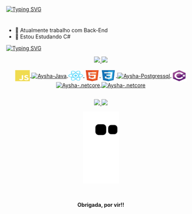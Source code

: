 <a href="https://git.io/typing-svg"><img src="https://readme-typing-svg.demolab.com?font=Fira+Code&weight=400&size=55&duration=1&pause=30&center=false&width=3000&height=100&lines=Aceita+um+cafezinho%3F☕" alt="Typing SVG" />
</a> 
#
- 🔭 Atualmente trabalho com Back-End
- 🌱 Estou Estudando C#
  
<a href="https://git.io/typing-svg"><img src="https://readme-typing-svg.demolab.com?font=Work+Sans&size=35&pause=1000&color=C78CF7&center=true&width=1000&height=97&lines=Ol%C3%A1%2C+%C3%A9+um+prazer++em+v%C3%AA-lo+aqui!;Me+chamo+Aysha!;Sou+estudante+FullStack.;Bem+vindo!!+%3A)" alt="Typing SVG" />
</a>

<div align="center">
  <a href="https://github.com/AyshaAlessandra">
  <img height="180em" src="https://github-readme-stats-git-masterrstaa-rickstaa.vercel.app/api?username=AyshaAlessandra&&show_icons=true&theme=nightowl&include_all_commits=true&count_private=true"/>
 <a href="https://github.com/anuraghazra/convoychat">
  <img height="180em" src="https://github-readme-stats.vercel.app/api/top-langs/?username=AyshaAlessandra&layout=compact&theme=nightowl" />
</div>

  <div class="Linguagens" style="display: inline_block" , align="center"><br>
    <img align="center" alt="Aysha-Js" height="30" width="40"
        src="https://raw.githubusercontent.com/devicons/devicon/master/icons/javascript/javascript-plain.svg">
    <img align="center" alt="Aysha-Java" height="30" width="40"
        src="https://cdn.jsdelivr.net/gh/devicons/devicon/icons/java/java-original.svg" />
    <img align="center" alt="Aysha-React" height="30" width="40"
        src="https://raw.githubusercontent.com/devicons/devicon/master/icons/react/react-original.svg">
    <img align="center" alt="Aysha-HTML" height="30" width="40"
        src="https://raw.githubusercontent.com/devicons/devicon/master/icons/html5/html5-original.svg">
    <img align="center" alt="Aysha-CSS" height="30" width="40"
        src="https://raw.githubusercontent.com/devicons/devicon/master/icons/css3/css3-original.svg">
    <img align="center" alt="Aysha-Postgressql" height="30" width="40"
        src="https://cdn.jsdelivr.net/gh/devicons/devicon/icons/postgresql/postgresql-original.svg" />
    <img align="center" alt="Aysha-Csharp" height="30" width="40"
        src="https://raw.githubusercontent.com/devicons/devicon/master/icons/csharp/csharp-original.svg">
    <img align="center" alt="Aysha-.netcore" height="30" width="40"
        src="https://cdn.jsdelivr.net/gh/devicons/devicon/icons/dotnetcore/dotnetcore-original.svg" />
    <img align="center" alt="Aysha-.netcore" height="30" width="40"
        src="https://cdn.jsdelivr.net/gh/devicons/devicon/icons/spring/spring-original.svg" />
</div>
 
##
 
<div align="center"> 
  <a href="https://www.instagram.com/kabell179/?next=%2F" target="_blank"><img src="https://img.shields.io/badge/-Instagram-%23E4405F?style=for-the-badge&logo=instagram&logoColor=white" target="_blank">
  </a>
  <a href="https://www.linkedin.com/in/aysha-alessandra-488160224/" target="_blank"><img src="https://img.shields.io/badge/-LinkedIn-%230077B5?style=for-the-badge&logo=linkedin&logoColor=white" target="_blank">
  </a> 

 ![Snake animation](https://github.com/AyshaAlessandra/AyshaAlessandra/blob/output/github-contribution-grid-snake.svg)
  
   <div align="center">
      <br><p align="centre"><b>Obrigada, por vir!!</b></p>  
   </div>
 
</div> 
